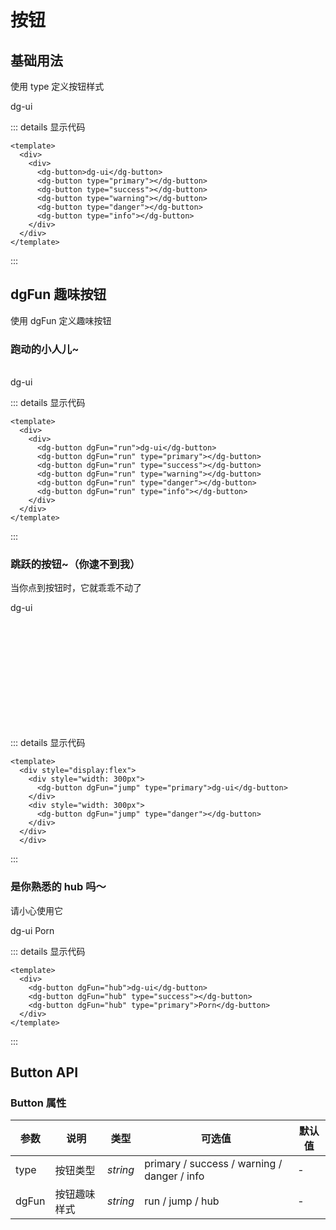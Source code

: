 # 按钮

## 基础用法

使用 type 定义按钮样式

<div class="example">
  <div>
    <dg-button>dg-ui</dg-button>
    <dg-button type="primary"></dg-button>
    <dg-button type="success"></dg-button>
    <dg-button type="warning"></dg-button>
    <dg-button type="danger"></dg-button>
    <dg-button type="info"></dg-button>
  </div>
</div>

::: details 显示代码

```vue
<template>
  <div>
    <div>
      <dg-button>dg-ui</dg-button>
      <dg-button type="primary"></dg-button>
      <dg-button type="success"></dg-button>
      <dg-button type="warning"></dg-button>
      <dg-button type="danger"></dg-button>
      <dg-button type="info"></dg-button>
    </div>
  </div>
</template>
```

:::

## dgFun 趣味按钮

使用 dgFun 定义趣味按钮

### 跑动的小人儿~

<br>

<div class="example">
  <div>
    <dg-button dgFun="run">dg-ui</dg-button>
    <dg-button dgFun="run" type="primary"></dg-button>
    <dg-button dgFun="run" type="success"></dg-button>
    <dg-button dgFun="run" type="warning"></dg-button>
    <dg-button dgFun="run" type="danger"></dg-button>
    <dg-button dgFun="run" type="info"></dg-button>
  </div>
</div>

::: details 显示代码

```vue
<template>
  <div>
    <div>
      <dg-button dgFun="run">dg-ui</dg-button>
      <dg-button dgFun="run" type="primary"></dg-button>
      <dg-button dgFun="run" type="success"></dg-button>
      <dg-button dgFun="run" type="warning"></dg-button>
      <dg-button dgFun="run" type="danger"></dg-button>
      <dg-button dgFun="run" type="info"></dg-button>
    </div>
  </div>
</template>
```

:::

### 跳跃的按钮~（你逮不到我）

当你点到按钮时，它就乖乖不动了

<div class="example" style="height:200px">
  <div style="display:flex">
    <div style="width: 300px">
      <dg-button dgFun="jump" type="primary">dg-ui</dg-button>
    </div>
    <div style="width: 300px">
      <dg-button dgFun="jump" type="danger"></dg-button>
    </div>
  </div>
</div>

::: details 显示代码

```vue
<template>
  <div style="display:flex">
    <div style="width: 300px">
      <dg-button dgFun="jump" type="primary">dg-ui</dg-button>
    </div>
    <div style="width: 300px">
      <dg-button dgFun="jump" type="danger"></dg-button>
    </div>
  </div>
  </div>
```

:::

### 是你熟悉的 hub 吗～

请小心使用它

<div class="example">
  <div>
    <dg-button dgFun="hub">dg-ui</dg-button>
    <dg-button dgFun="hub" type="success"></dg-button>
    <dg-button dgFun="hub" type="primary">Porn</dg-button>
  </div>
</div>

::: details 显示代码

```vue
<template>
  <div>
    <dg-button dgFun="hub">dg-ui</dg-button>
    <dg-button dgFun="hub" type="success"></dg-button>
    <dg-button dgFun="hub" type="primary">Porn</dg-button>
  </div>
</template>
```

:::

## Button API

### Button 属性

| 参数  | 说明         | 类型     | 可选值                                      | 默认值 |
| ----- | ------------ | -------- | ------------------------------------------- | ------ |
| type  | 按钮类型     | _string_ | primary / success / warning / danger / info | -      |
| dgFun | 按钮趣味样式 | _string_ | run / jump / hub                            | -      |
